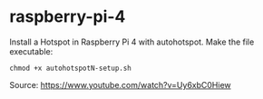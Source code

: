 # raspberry-pi-4 #

Install a Hotspot in Raspberry Pi 4 with autohotspot.
Make the file executable:
```
chmod +x autohotspotN-setup.sh
```

Source: https://www.youtube.com/watch?v=Uy6xbC0Hiew

